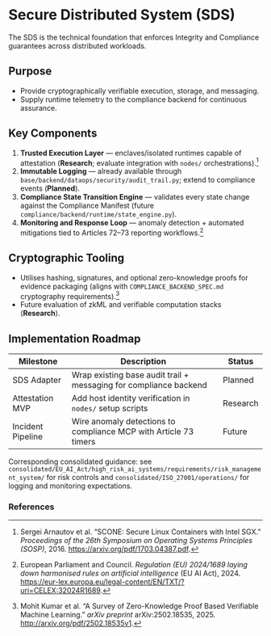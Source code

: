 # Secure Distributed System (SDS)

The SDS is the technical foundation that enforces Integrity and Compliance guarantees across distributed workloads.

## Purpose

- Provide cryptographically verifiable execution, storage, and messaging.
- Supply runtime telemetry to the compliance backend for continuous assurance.

## Key Components

1. **Trusted Execution Layer** — enclaves/isolated runtimes capable of attestation (**Research**; evaluate integration with `nodes/` orchestrations).[^scone]
2. **Immutable Logging** — already available through `base/backend/dataops/security/audit_trail.py`; extend to compliance events (**Planned**).
3. **Compliance State Transition Engine** — validates every state change against the Compliance Manifest (future `compliance/backend/runtime/state_engine.py`).
4. **Monitoring and Response Loop** — anomaly detection + automated mitigations tied to Articles 72–73 reporting workflows.[^eu-ai-act]

## Cryptographic Tooling

- Utilises hashing, signatures, and optional zero-knowledge proofs for evidence packaging (aligns with `COMPLIANCE_BACKEND_SPEC.md` cryptography requirements).[^zkml]
- Future evaluation of zkML and verifiable computation stacks (**Research**).

## Implementation Roadmap

| Milestone | Description | Status |
|-----------|-------------|--------|
| SDS Adapter | Wrap existing base audit trail + messaging for compliance backend | Planned |
| Attestation MVP | Add host identity verification in `nodes/` setup scripts | Research |
| Incident Pipeline | Wire anomaly detections to compliance MCP with Article 73 timers | Future |

Corresponding consolidated guidance: see `consolidated/EU_AI_Act/high_risk_ai_systems/requirements/risk_management_system/` for risk controls and `consolidated/ISO_27001/operations/` for logging and monitoring expectations.

### References

[^scone]: Sergei Arnautov et al. “SCONE: Secure Linux Containers with Intel SGX.” *Proceedings of the 26th Symposium on Operating Systems Principles (SOSP)*, 2016. https://arxiv.org/pdf/1703.04387.pdf.

[^eu-ai-act]: European Parliament and Council. *Regulation (EU) 2024/1689 laying down harmonised rules on artificial intelligence* (EU AI Act), 2024. https://eur-lex.europa.eu/legal-content/EN/TXT/?uri=CELEX:32024R1689.

[^zkml]: Mohit Kumar et al. “A Survey of Zero-Knowledge Proof Based Verifiable Machine Learning.” *arXiv preprint* arXiv:2502.18535, 2025. http://arxiv.org/pdf/2502.18535v1.
